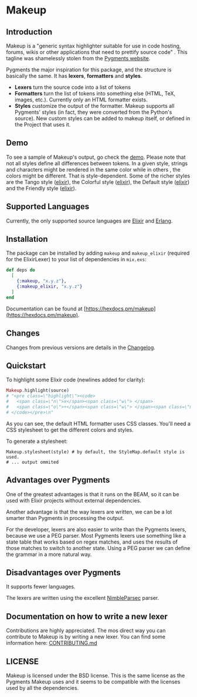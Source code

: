# Makeup

## Introduction

Makeup is a "generic syntax highlighter suitable for use in code hosting, forums, wikis or other applications that need to prettify source code" . This tagline was shamelessly stolen from the [Pygments website](http://pygments.org/).

Pygments the major inspiration for this package, and the structure is basically the same.
It has **lexers**, **formatters** and **styles**.

* **Lexers** turn the source code into a list of tokens
* **Formatters** turn the list of tokens into something else (HTML, TeX, images, etc.).
  Currently only an HTML formatter exists.
* **Styles** customize the output of the formatter.
  Makeup supports all Pygments' styles (in fact, they were converted from the Python's source).
  New custom styles can be added to makeup itself, or defined in the Project that uses it.

## Demo

To see a sample of Makeup's output, go check the [demo](https://tmbb.github.io/makeup_demo/).
Please note that not all styles define all differences between tokens.
In a given style, strings and characters might be rendered in the same color while in others , the colors might be different.
That is style-dependent.
Some of the richer styles are
the Tango style ([elixir](https://tmbb.github.io/makeup_demo/elixir.html#tango)),
the Colorful style ([elixir](https://tmbb.github.io/makeup_demo/elixir.html#colorful)),
the Default style ([elixir](https://tmbb.github.io/makeup_demo/elixir.html#default)) and
the Friendly style ([elixir](https://tmbb.github.io/makeup_demo/elixir.html#friendly)).

## Supported Languages

Currently, the only supported source languages are [Elixir](https://github.com/tmbb/makeup_elixir) and [Erlang](https://github.com/tmbb/makeup_erlang).

## Installation

The package can be installed by adding `makeup` and `makeup_elixir` (required
for the ElixirLexer) to your list of dependencies in `mix.exs`:

```elixir
def deps do
  [
    {:makeup, "x.y.z"},
    {:makeup_elixir, "x.y.z"}
  ]
end
```

Documentation can be found at [https://hexdocs.pm/makeup](https://hexdocs.pm/makeup).

## Changes

Changes from previous versions are details in the [Changelog](CHANGELOG.md).

## Quickstart

To highlight some Elixir code (newlines added for clarity):

```elixir
Makeup.highlight(source)
# "<pre class=\"highlight\"><code>
#   <span class=\"n\">x</span><span class=\"w\"> </span>
#   <span class=\"o\">+</span><span class=\"w\"> </span><span class=\"mi\">1</span>
# </code></pre>\n"
```

As you can see, the default HTML formatter uses CSS classes.
You'll need a CSS stylesheet to get the different colors and styles.

To generate a stylesheet:

```
Makeup.stylesheet(style) # by default, the StyleMap.default style is used.
# ... output ommited
```

## Advantages over Pygments

One of the greatest advantages is that it runs on the BEAM, so it can be used with Elixir projects without external dependencies.

Another advantage is that the way lexers are written, we can be a lot smarter than Pygments in processing the output.

For the developer, lexers are also easier to write than the Pygments lexers, because we use a PEG parser.
Most Pygments lexers use something like a state table that works based on regex matches,
and uses the results of those matches to switch to another state.
Using a PEG parser we can define the grammar in a more natural way.

## Disadvantages over Pygments

It supports fewer languages.

The lexers are written using the excellent [NimbleParsec](https://github.com/dashbit/nimble_parsec) parser.

## Documentation on how to write a new lexer

Contributions are highly appreciated.
The mos direct way you can contribute to Makeup is by writing a new lexer.
You can find some information here: [CONTRIBUTING.md](CONTRIBUTING.md)

## LICENSE

Makeup is licensed under the BSD license.
This is the same license as the Pygments Makeup uses and
it seems to be compatible with the licenses used by all the dependencies.
